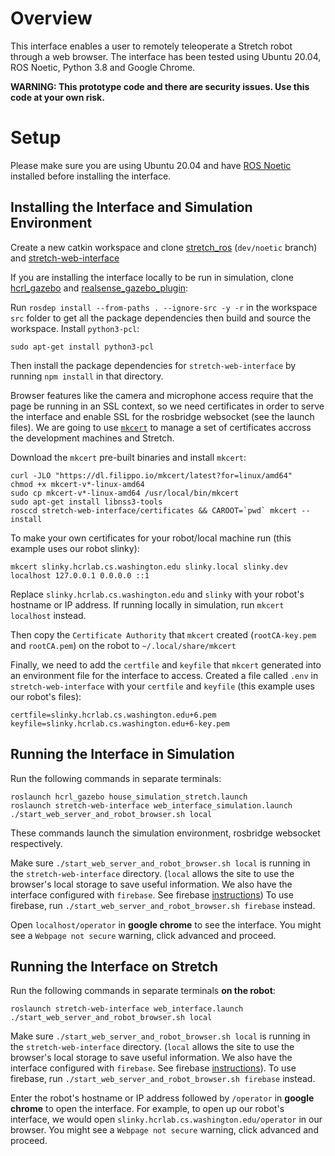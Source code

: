 # Overview
This interface enables a user to remotely teleoperate a Stretch robot through a web browser. The interface has been tested using Ubuntu 20.04, ROS Noetic, Python 3.8 and Google Chrome. 

**WARNING: This prototype code and there are security issues. Use this code at your own risk.**

# Setup 
Please make sure you are using Ubuntu 20.04 and have [ROS Noetic](http://wiki.ros.org/noetic/Installation/Ubuntu) installed before installing the interface.

## Installing the Interface and Simulation Environment 
Create a new catkin workspace and clone [stretch_ros](https://github.com/hello-robot/stretch_ros) (`dev/noetic` branch) and [stretch-web-interface](https://github.com/vinitha910/stretch-web-interface)

If you are installing the interface locally to be run in simulation, clone [hcrl_gazebo](https://github.com/hcrlab/hcrl_gazebo) and [realsense_gazebo_plugin](https://github.com/pal-robotics/realsense_gazebo_plugin):

Run `rosdep install --from-paths . --ignore-src -y -r` in the workspace `src` folder to get all the package dependencies then build and source the workspace. Install   `python3-pcl`:
```
sudo apt-get install python3-pcl
```

Then install the package dependencies for `stretch-web-interface` by running `npm install` in that directory.

Browser features like the camera and microphone access require that the page be running in an SSL context, so we need certificates in order to serve the interface and enable SSL for the rosbridge websocket (see the launch files). We are going to use  [`mkcert`](https://github.com/FiloSottile/mkcert) to manage a set of certificates accross the development machines and Stretch. 

Download the `mkcert` pre-built binaries and install `mkcert`:
```
curl -JLO "https://dl.filippo.io/mkcert/latest?for=linux/amd64"
chmod +x mkcert-v*-linux-amd64
sudo cp mkcert-v*-linux-amd64 /usr/local/bin/mkcert
sudo apt-get install libnss3-tools
rosccd stretch-web-interface/certificates && CAROOT=`pwd` mkcert --install
```

To make your own certificates for your robot/local machine run (this example uses our robot slinky):
```
mkcert slinky.hcrlab.cs.washington.edu slinky.local slinky.dev localhost 127.0.0.1 0.0.0.0 ::1
```
Replace `slinky.hcrlab.cs.washington.edu` and `slinky` with your robot's hostname or IP address. If running locally in simulation, run `mkcert localhost` instead.

Then copy the `Certificate Authority` that `mkcert` created (`rootCA-key.pem` and `rootCA.pem`) on the robot to `~/.local/share/mkcert`

Finally, we need to add the `certfile` and `keyfile` that `mkcert` generated into an environment file for the interface to access. Created a file called `.env` in `stretch-web-interface` with your `certfile` and `keyfile` (this example uses our robot's files):
```
certfile=slinky.hcrlab.cs.washington.edu+6.pem
keyfile=slinky.hcrlab.cs.washington.edu+6-key.pem
```

## Running the Interface in Simulation
Run the following commands in separate terminals:
```
roslaunch hcrl_gazebo house_simulation_stretch.launch
roslaunch stretch-web-interface web_interface_simulation.launch
./start_web_server_and_robot_browser.sh local
```

These commands launch the simulation environment, rosbridge websocket respectively.

Make sure `./start_web_server_and_robot_browser.sh local` is running in the `stretch-web-interface` directory. (`local` allows the site to use the browser's local storage to save useful information. We also have the interface configured with `firebase`.  See firebase [instructions](/src/pages/operator/tsx/storage_handler/README.md)) To use firebase, run `./start_web_server_and_robot_browser.sh firebase` instead. 

Open `localhost/operator` in **google chrome** to see the interface. You might see a `Webpage not secure` warning, click advanced and proceed. 

## Running the Interface on Stretch
Run the following commands in separate terminals **on the robot**:
```
roslaunch stretch-web-interface web_interface.launch
./start_web_server_and_robot_browser.sh local
```
Make sure `./start_web_server_and_robot_browser.sh local` is running in the `stretch-web-interface` directory. (`local` allows the site to use the browser's local storage to save useful information. We also have the interface configured with `firebase`. See firebase [instructions](/src/pages/operator/tsx/storage_handler/README.md)). To use firebase, run `./start_web_server_and_robot_browser.sh firebase` instead. 

Enter the robot's hostname or IP address followed by `/operator` in **google chrome** to open the interface. For example, to open up our robot's interface, we would open `slinky.hcrlab.cs.washington.edu/operator` in our browser. You might see a `Webpage not secure` warning, click advanced and proceed. 
